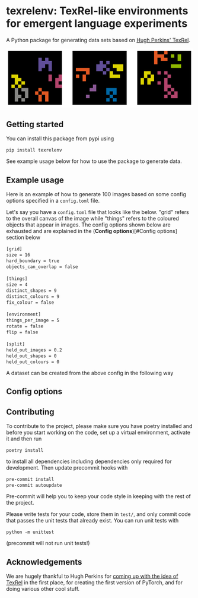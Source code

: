 # texrelenv: TexRel-like environments for emergent language experiments

A Python package for generating data sets based on [Hugh Perkins' TexRel](https://arxiv.org/abs/2105.12804).

![3 example images of the data generated by this library](example.png "Examples")

## Getting started

You can install this package from pypi using

```
pip install texrelenv
```

See example usage below for how to use the package to generate data.

## Example usage

Here is an example of how to generate 100 images based on some config options specified in a `config.toml` file.

Let's say you have a `config.toml` file that looks like the below. "grid" refers to the overall canvas of the image while "things" refers to the coloured objects that appear in images. The config options shown below are exhausted and are explained in the (**Config options**)[#Config options] section below

```
[grid]
size = 16
hard_boundary = true
objects_can_overlap = false

[things]
size = 4
distinct_shapes = 9
distinct_colours = 9
fix_colour = false

[environment]
things_per_image = 5
rotate = false
flip = false

[split]
held_out_images = 0.2
held_out_shapes = 0
held_out_colours = 0
```

A dataset can be created from the above config in the following way



## Config options



## Contributing

To contribute to the project, please make sure you have poetry installed and before you start working on the code, set up a virtual environment, activate it and then run

```
poetry install
```

to install all dependencies including dependencies only required for development. Then update precommit hooks with

```
pre-commit install
pre-commit autoupdate
```

Pre-commit will help you to keep your code style in keeping with the rest of the project.

Please write tests for your code, store them in `test/`, and only commit code that passes the unit tests that already exist. You can run unit tests with

```
python -m unittest
```

(precommit will not run unit tests!)

## Acknowledgements

We are hugely thankful to Hugh Perkins for [coming up with the idea of TexRel](https://arxiv.org/abs/2105.12804) in the first place, for creating the first version of PyTorch, and for doing various other cool stuff.
